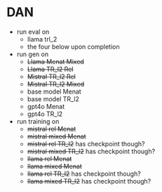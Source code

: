 # DAN
- run eval on
    - llama trl_2
    - the four below upon completion
- run gen on 
    - ~~Llama Menat Mixed~~
    - ~~Llama TR_l2 Rel~~
    - ~~Mistral TR_l2 Rel~~
    - ~~Mistral TR_l2 Mixed~~
    - base model Menat
    - base model TR_l2
    - gpt4o Menat
    - gpt4o TR_l2 
- run training on 
    - ~~mistral rel Menat~~
    - ~~mistral mixed Menat~~
    - ~~mistral rel TR_l2~~ has checkpoint though?
    - ~~mistral mixed TR_l2~~ has checkpoint though?
    - ~~llama rel Menat~~
    - ~~llama mixed Menat~~
    - ~~llama rel TR_l2~~ has checkpoint though?
    - ~~llama mixed TR_l2~~ has checkpoint though?
